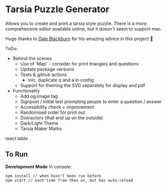 # Tarsia Puzzle Generator

Allows you to create and print a tarsia style puzzle.
There is a more comprehensive editor available online, but it doesn't seem to support mac.

Huge thanks to [Dale Blackburn](https://github.com/dakebl) for his amazing advice in this project 💛

ToDo:
- Behind the scenes
    - Use of 'Map' - consider for print triangles and questions
    - Update package versions
    - Tests & github actions
        - inlc. duplicate q and a in config
    - Support for theming the SVG separately for display and pdf
- Functionality
    - Add og:image tag
    - Signpost / initial test prompting people to enter a question / answer
    - Accessibility check + improvement
    - Randomised order for print out
    - Distractors (that end up on the outside)
    - Dark/Light Theme
    - Tarsia Maker Maths 

react table

## To Run

**Development Mode**
In console:
```
npm install // when hasn't been run before
npm start // each time from then on, but has auto-reload
```